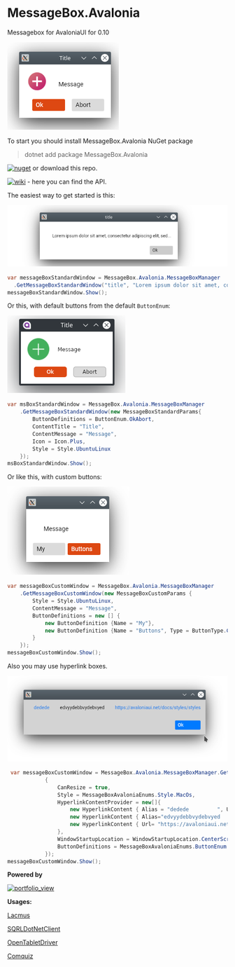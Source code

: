 # MessageBox.Avalonia

Messagebox for AvaloniaUI
for 0.10


![](Images/snandard_icon.png)


To start you should install MessageBox.Avalonia NuGet package 
>   dotnet add package MessageBox.Avalonia 

[![nuget](https://img.shields.io/badge/10-nuget-blue)](https://www.nuget.org/packages/MessageBox.Avalonia/0.10.0)
or download this repo.

[![wiki](https://img.shields.io/badge/wiki-v%200.9-brightgreen)](https://github.com/CreateLab/MessageBox.Avalonia/wiki) - here you can find the API.

The easiest way to get started is this:

![](Images/standard.png)

```cs 
var messageBoxStandardWindow = MessageBox.Avalonia.MessageBoxManager
  .GetMessageBoxStandardWindow("title", "Lorem ipsum dolor sit amet, consectetur adipiscing elit, sed...");
messageBoxStandardWindow.Show();
```

Or this, with default buttons from the default `ButtonEnum`:

![](Images/Base2.png)

```cs
var msBoxStandardWindow = MessageBox.Avalonia.MessageBoxManager
    .GetMessageBoxStandardWindow(new MessageBoxStandardParams{
        ButtonDefinitions = ButtonEnum.OkAbort,
        ContentTitle = "Title",
        ContentMessage = "Message",
        Icon = Icon.Plus,
        Style = Style.UbuntuLinux
    });
msBoxStandardWindow.Show();
```

Or like this, with custom buttons:

![](Images/custom.png)

```cs
var messageBoxCustomWindow = MessageBox.Avalonia.MessageBoxManager
    .GetMessageBoxCustomWindow(new MessageBoxCustomParams {
        Style = Style.UbuntuLinux,
        ContentMessage = "Message",
        ButtonDefinitions = new [] {
            new ButtonDefinition {Name = "My"},
            new ButtonDefinition {Name = "Buttons", Type = ButtonType.Colored}
        }
    });
messageBoxCustomWindow.Show();
```
Also you may use hyperlink boxes.

![](Images/hyperlink.png)


```cs
 var messageBoxCustomWindow = MessageBox.Avalonia.MessageBoxManager.GetMessageBoxHyperlinkWindow(new MessageBoxHyperlinkParams()
            {
                CanResize = true,
                Style = MessageBoxAvaloniaEnums.Style.MacOs,
                HyperlinkContentProvider = new[]{
                    new HyperlinkContent { Alias = "dedede         ", Url = "https://avaloniaui.net/docs/styles/styles" },
                    new HyperlinkContent { Alias="edvyydebbvydebvyed         "},
                    new HyperlinkContent { Url= "https://avaloniaui.net/docs/styles/styles" }
                },
                WindowStartupLocation = WindowStartupLocation.CenterScreen,
                ButtonDefinitions = MessageBoxAvaloniaEnums.ButtonEnum.Ok
            });
messageBoxCustomWindow.Show();
```

**Powered by**

<a href="https://www.jetbrains.com/?from=ABC">
<img width="400" alt="portfolio_view" src="https://github.com/CreateLab/MessageBox.Avalonia/blob/master/Images/jetbrains-variant-4.png" />
</a>

**Usages:**

[Lacmus](https://github.com/lizaalert/lacmus)

[SQRLDotNetClient](https://github.com/sqrldev/SQRLDotNetClient)

[OpenTabletDriver](https://github.com/InfinityGhost/OpenTabletDriver/tree/c4d823a11824abec3fb0f6d4f7182610aba5c9d8)

[Comquiz](https://github.com/VFansss/comquiz)

